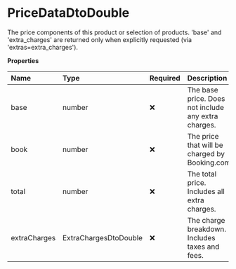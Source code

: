 # PriceDataDtoDouble

The price components of this product or selection of products. 'base' and 'extra_charges' are returned only when explicitly requested (via 'extras=extra_charges').

**Properties**

| Name         | Type                  | Required | Description                                         |
| :----------- | :-------------------- | :------- | :-------------------------------------------------- |
| base         | number                | ❌       | The base price. Does not include any extra charges. |
| book         | number                | ❌       | The price that will be charged by Booking.com.      |
| total        | number                | ❌       | The total price. Includes all extra charges.        |
| extraCharges | ExtraChargesDtoDouble | ❌       | The charge breakdown. Includes taxes and fees.      |
